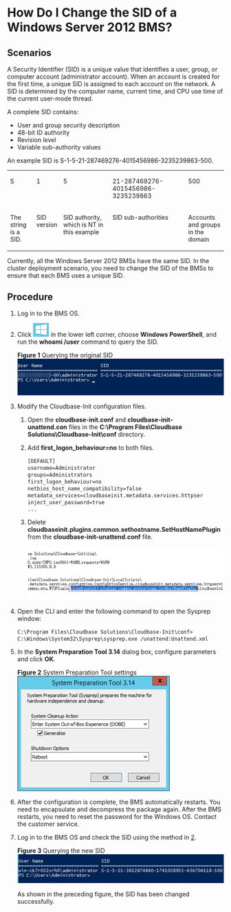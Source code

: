 # How Do I Change the SID of a Windows Server 2012 BMS?<a name="EN-US_TOPIC_0104580828"></a>

## Scenarios<a name="section1040713710414"></a>

A Security Identifier \(SID\) is a unique value that identifies a user, group, or computer account \(administrator account\). When an account is created for the first time, a unique SID is assigned to each account on the network. A SID is determined by the computer name, current time, and CPU use time of the current user-mode thread.

A complete SID contains:

-   User and group security description
-   48-bit ID authority
-   Revision level
-   Variable sub-authority values

An example SID is S-1-5-21-287469276-4015456986-3235239863-500.

<a name="table6579131713422"></a>
<table><tbody><tr id="row7580111774215"><td class="cellrowborder" valign="top" width="12.15%"><p id="p858041716423"><a name="p858041716423"></a><a name="p858041716423"></a>S</p>
</td>
<td class="cellrowborder" valign="top" width="12.1%"><p id="p195801175424"><a name="p195801175424"></a><a name="p195801175424"></a>1</p>
</td>
<td class="cellrowborder" valign="top" width="22.78%"><p id="p958071720421"><a name="p958071720421"></a><a name="p958071720421"></a>5</p>
</td>
<td class="cellrowborder" valign="top" width="35.15%"><p id="p858061754220"><a name="p858061754220"></a><a name="p858061754220"></a>21-287469276-4015456986-3235239863</p>
</td>
<td class="cellrowborder" valign="top" width="17.82%"><p id="p10580191714214"><a name="p10580191714214"></a><a name="p10580191714214"></a>500</p>
</td>
</tr>
<tr id="row1758012178427"><td class="cellrowborder" valign="top" width="12.15%"><p id="p12580117154211"><a name="p12580117154211"></a><a name="p12580117154211"></a>The string is a SID.</p>
</td>
<td class="cellrowborder" valign="top" width="12.1%"><p id="p1058061711425"><a name="p1058061711425"></a><a name="p1058061711425"></a>SID version</p>
</td>
<td class="cellrowborder" valign="top" width="22.78%"><p id="p135808173424"><a name="p135808173424"></a><a name="p135808173424"></a>SID authority, which is NT in this example</p>
</td>
<td class="cellrowborder" valign="top" width="35.15%"><p id="p13580181714421"><a name="p13580181714421"></a><a name="p13580181714421"></a>SID sub-authorities</p>
</td>
<td class="cellrowborder" valign="top" width="17.82%"><p id="p55808170424"><a name="p55808170424"></a><a name="p55808170424"></a>Accounts and groups in the domain</p>
</td>
</tr>
</tbody>
</table>

Currently, all the Windows Server 2012 BMSs have the same SID. In the cluster deployment scenario, you need to change the SID of the BMSs to ensure that each BMS uses a unique SID.

## Procedure<a name="section01514191545"></a>

1.  Log in to the BMS OS.
2.  <a name="li7621152616481"></a>Click  ![](figures/81-14.png)  in the lower left corner, choose  **Windows PowerShell**, and run the  **whoami /user**  command to query the SID.

    **Figure  1**  Querying the original SID<a name="fig951703185413"></a>  
    ![](figures/querying-the-original-sid.png "querying-the-original-sid")

3.  Modify the Cloudbase-Init configuration files.
    1.  Open the  **cloudbase-init.conf** and **cloudbase-init-unattend.con** files in the **C:\\Program Files\\Cloudbase Solutions\\Cloudbase-Init\\conf**  directory.
    2.  Add  **first\_logon\_behaviour=no**  to both files.

        ```
        [DEFAULT]
        username=Administrator
        groups=Administrators
        first_logon_behaviour=no
        netbios_host_name_compatibility=false
        metadata_services=cloudbaseinit.metadata.services.httpser
        inject_user_password=true
        ...
        ```

    3.  Delete  **cloudbaseinit.plugins.common.sethostname.SetHostNamePlugin** from the **cloudbase-init-unattend.conf**  file.

        ![](figures/56.png)

4.  Open the CLI and enter the following command to open the Sysprep window:

    ```
    C:\Program Files\Cloudbase Solutions\Cloudbase-Init\conf> C:\Windows\System32\Sysprep\sysprep.exe /unattend:Unattend.xml
    ```

5.  In the  **System Preparation Tool 3.14**  dialog box, configure parameters and click  **OK**.

    **Figure  2**  System Preparation Tool settings<a name="fig1916144511312"></a>  
    ![](figures/system-preparation-tool-settings.png "system-preparation-tool-settings")

6.  After the configuration is complete, the BMS automatically restarts. You need to encapsulate and decompress the package again. After the BMS restarts, you need to reset the password for the Windows OS. Contact the customer service.
7.  Log in to the BMS OS and check the SID using the method in  [2](#li7621152616481).

    **Figure  3**  Querying the new SID<a name="fig11868182131019"></a>  
    ![](figures/querying-the-new-sid.png "querying-the-new-sid")

    As shown in the preceding figure, the SID has been changed successfully.


